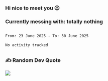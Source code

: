 ### Hi nice to meet you 😉 

### Currently messing with: totally nothing


 ##
 
<!--START_SECTION:waka-->

```txt
From: 23 June 2025 - To: 30 June 2025

No activity tracked
```

<!--END_SECTION:waka-->

##

### ✍️ Random Dev Quote
![](https://quotes-github-readme.vercel.app/api?type=horizontal&theme=dark)

##
